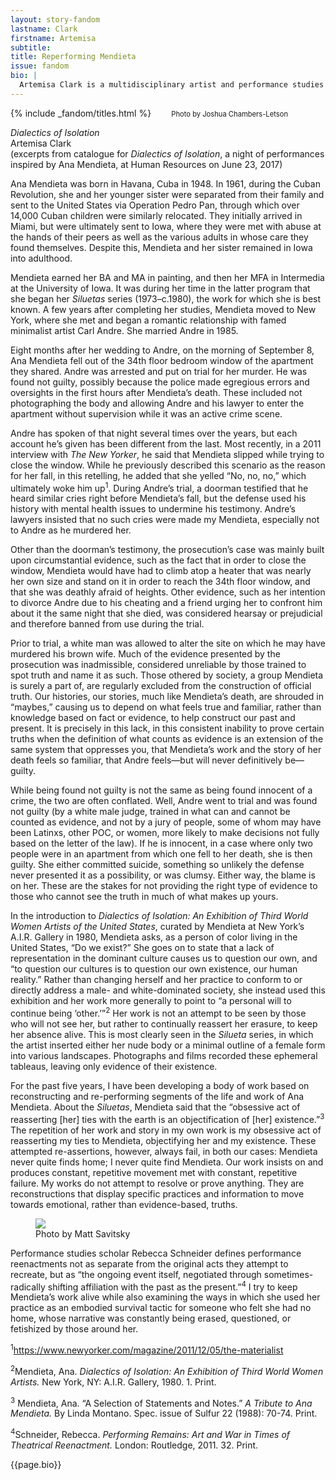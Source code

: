 ```yaml
---
layout: story-fandom
lastname: Clark
firstname: Artemisa
subtitle: 
title: Reperforming Mendieta
issue: fandom
bio: |
  Artemisa Clark is a multidisciplinary artist and performance studies scholar from Los Angeles. She received a MA in performance studies from Northwestern University in 2016 and a MFA in visual arts from the University of California, San Diego in 2015. She has exhibited and presented research in spaces such as MOCA, The Hammer, the Mexican Consulate, the Vincent Price Art Museum, and Commonwealth & Council, all in Los Angeles; California Institute of the Arts, Valencia, CA; Angels Gate Cultural Center, San Pedro, CA; the Hemispheric Institute of Performance and Politics Encuentro X, Santiago, Chile; and SOMA, Mexico City.
---
```




<style>

.section-intro {
    background: url('{{ site.baseurl }}/assets/images/issues/02_fandom/clark-artemisa-reperforming-ana-mendieta-MattSavitsky9.jpg') no-repeat;
        background-size: cover;
    background-position: center;
    position:relative;

}

.photo-credit {
    width: 80%;
    position: absolute;
    bottom: 0;
    text-align: right;
    right: 30px;
    font-size: .8em;
}
 
 p img {
    margin: 1.5em 0;
 }

@media only screen and (min-width: 768px) {

.photo-credit {
    right: 60px;
}

}


</style>

<div class="section-intro section">
    <div class="inner-section-wrapper">{% include _fandom/titles.html %}</div>
<div class="photo-credit"><figcaption>Photo by Joshua Chambers-Letson</figcaption></div>
</div><!-- /section-intro -->

<div class="section-intro-text section">
    <div class="inner-section-wrapper">
    <div class="text-wrapper"><p><i>Dialectics of Isolation</i><br>
Artemisa Clark<br>
(excerpts from catalogue for <i>Dialectics of Isolation</i>, a night of performances inspired by Ana Mendieta, at Human Resources on June 23, 2017)</p></div></div>
</div><!-- /section-main -->

<div class="section-essay-preface section">
    <div class="inner-section-wrapper">
    <div class="text-wrapper">
    	<p>Ana Mendieta was born in Havana, Cuba in 1948. In 1961, during the Cuban Revolution, she and her younger sister were separated from their family and sent to the United States via Operation Pedro Pan, through which over 14,000 Cuban children were similarly relocated. They initially arrived in Miami, but were ultimately sent to Iowa, where they were met with abuse at the hands of their peers as well as the various adults in whose care they found themselves. Despite this, Mendieta and her sister remained in Iowa into adulthood.</p>

<p>Mendieta earned her BA and MA in painting, and then her MFA in Intermedia at the University of Iowa. It was during her time in the latter program that she began her <i>Siluetas</i> series (1973&ndash;c.1980), the work for which she is best known. A few years after completing her studies, Mendieta moved to New York, where she met and began a romantic relationship with famed minimalist artist Carl Andre. She married Andre in 1985. </p>

<p>Eight months after her wedding to Andre, on the morning of September 8, Ana Mendieta fell out of the 34th floor bedroom window of the apartment they shared. Andre was arrested and put on trial for her murder. He was found not guilty, possibly because the police made egregious errors and oversights in the first hours after Mendieta’s death. These included not photographing the body and allowing Andre and his lawyer to enter the apartment without supervision while it was an active crime scene. </p>

<p>Andre has spoken of that night several times over the years, but each account he’s given has been different from the last. Most recently, in a 2011 interview with <i>The New Yorker</i>, he said that Mendieta slipped while trying to close the window. While he previously described this scenario as the reason for her fall, in this retelling, he added that she yelled “No, no, no,” which ultimately woke him up<sup>1</sup>. During Andre’s trial, a doorman testified that he heard similar cries right before Mendieta’s fall, but the defense used his history with mental health issues to undermine his testimony. Andre’s lawyers insisted that no such cries were made my Mendieta, especially not to Andre as he murdered her.</p>

<p>Other than the doorman’s testimony, the prosecution’s case was mainly built upon circumstantial evidence, such as the fact that in order to close the window, Mendieta would have had to climb atop a heater that was nearly her own size and stand on it in order to reach the 34th floor window, and that she was deathly afraid of heights. Other evidence, such as her intention to divorce Andre due to his cheating and a friend urging her to confront him about it the same night that she died, was considered hearsay or prejudicial and therefore banned from use during the trial. </p>

<p>Prior to trial, a white man was allowed to alter the site on which he may have murdered his brown wife. Much of the evidence presented by the prosecution was inadmissible, considered unreliable by those trained to spot truth and name it as such. Those othered by society, a group Mendieta is surely a part of, are regularly excluded from the construction of official truth. Our histories, our stories, much like Mendieta’s death, are shrouded in “maybes,” causing us to depend on what feels true and familiar, rather than knowledge based on fact or evidence, to help construct our past and present. It is precisely in this lack, in this consistent inability to prove certain truths when the definition of what counts as evidence is an extension of the same system that oppresses you, that Mendieta’s work and the story of her death feels so familiar, that Andre feels&mdash;but will never definitively be&mdash;guilty.</p>

<p>While being found not guilty is not the same as being found innocent of a crime, the two are often conflated. Well, Andre went to trial and was found not guilty (by a white male judge, trained in what can and cannot be counted as evidence, and not by a jury of people, some of whom may have been Latinxs, other POC, or women, more likely to make decisions not fully based on the letter of the law). If he is innocent, in a case where only two people were in an apartment from which one fell to her death, she is then guilty. She either committed suicide, something so unlikely the defense never presented it as a possibility, or was clumsy. Either way, the blame is on her. These are the stakes for not providing the right type of evidence to those who cannot see the truth in much of what makes up yours.</p>

<p>In the introduction to <i>Dialectics of Isolation: An Exhibition of Third World Women Artists of the United States</i>, curated by Mendieta at New York’s A.I.R. Gallery in 1980, Mendieta asks, as a person of color living in the United States, “Do we exist?” She goes on to state that a lack of representation in the dominant culture causes us to question our own, and “to question our cultures is to question our own existence, our human reality.” Rather than changing herself and her practice to conform to or directly address a male- and white-dominated society, she instead used this exhibition and her work more generally to point to “a personal will to continue being ‘other.’”<sup>2</sup> Her work is not an attempt to be seen by those who will not see her, but rather to continually reassert her erasure, to keep her absence alive. This is most clearly seen in the <i>Silueta</i> series, in which the artist inserted either her nude body or a minimal outline of a female form into various landscapes. Photographs and films recorded these ephemeral tableaus, leaving only evidence of their existence.</p>

<p>For the past five years, I have been developing a body of work based on reconstructing and re-performing segments of the life and work of Ana Mendieta. About the <i>Siluetas</i>, Mendieta said that the “obsessive act of reasserting [her] ties with the earth is an objectification of [her] existence.”<sup>3</sup>  The repetition of her work and story in my own work is my obsessive act of reasserting my ties to Mendieta, objectifying her and my existence. These attempted re-assertions, however, always fail, in both our cases: Mendieta never quite finds home; I never quite find Mendieta.  Our work insists on and produces constant, repetitive movement met with constant, repetitive failure. My works do not attempt to resolve or prove anything. They are reconstructions that display specific practices and information to move towards emotional, rather than evidence-based, truths.</p>


 <figure><img class="border" src="{{ site.baseurl }}/assets/images/issues/02_fandom/clark-artemisa-reperforming-ana-mendieta-MattSavitsky6.jpg">
  <figcaption>Photo by Matt Savitsky</figcaption>
</figure>

<p>Performance studies scholar Rebecca Schneider defines performance reenactments not as separate from the original acts they attempt to recreate, but as “the ongoing event itself, negotiated through sometimes-radically shifting affiliation with the past as the present.”<sup>4</sup> I try to keep Mendieta’s work alive while also examining the ways in which she used her practice as an embodied survival tactic for someone who felt she had no home, whose narrative was constantly being erased, questioned, or fetishized by those around her.</p>
</div>
</div>
</div><!-- /section-essay-preface -->
<div class="section-footnotes section">
    <div class="inner-section-wrapper">
    <div class="text-wrapper">
    <p><sup>1</sup><a href="https://www.newyorker.com/magazine/2011/12/05/the-materialist">https://www.newyorker.com/magazine/2011/12/05/the-materialist</a></p>
    <p><sup>2</sup>Mendieta, Ana. <i>Dialectics of Isolation: An Exhibition of Third World Women Artists.</i> New York, NY: A.I.R. Gallery, 1980. 1. Print.</p>
    <p><sup>3</sup> Mendieta, Ana. “A Selection of Statements and Notes.” <i>A Tribute to Ana Mendieta.</i> By Linda Montano. Spec. issue of Sulfur 22 (1988): 70-74. Print.</p>
    <p><sup>4</sup>Schneider, Rebecca. <i>Performing Remains: Art and War in Times of Theatrical Reenactment.</i> London: Routledge, 2011. 32. Print.</p>
   </div>
    </div><!-- /section-footnotes -->
    </div><!-- / text-wrapper -->

<div class="story-bio section"><div class="inner-section-wrapper"><div class="text-wrapper"><p>{{page.bio}}</p></div></div></div>